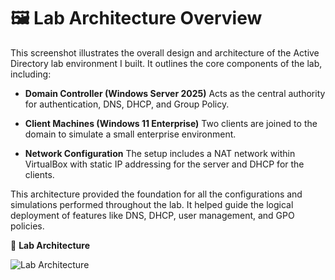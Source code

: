# 🖼️ Lab Architecture Overview
This screenshot illustrates the overall design and architecture of the Active Directory lab environment I built. It outlines the core components of the lab, including:

- **Domain Controller (Windows Server 2025)**
    Acts as the central authority for authentication, DNS, DHCP, and Group Policy.

- **Client Machines (Windows 11 Enterprise)**
    Two clients are joined to the domain to simulate a small enterprise environment.

- **Network Configuration**
    The setup includes a NAT network within VirtualBox with static IP addressing for the server and DHCP for the clients.

This architecture provided the foundation for all the configurations and simulations performed throughout the lab. It helped guide the logical deployment of features like DNS, DHCP, user management, and GPO policies.

📸 **Lab Architecture**

![Lab Architecture](https://github.com/user-attachments/assets/9e0f2334-a862-4b43-ac28-52cf6861c98d)
